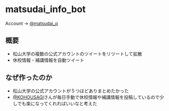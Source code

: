 # matsudai_info_bot
Account -> [@matsudai_p](https://twitter.com/matsudai_p)

## 概要
- 松山大学の複数の公式アカウントのツイートをリツートして拡散
- 休校情報・補講情報を自動ツイート

## なぜ作ったのか
- 松山大学の公式アカウントが５つほどありまとめたかった
- [@KOHOUSAGI](https://twitter.com/KOHOUSAGI)さんが毎日手動で休校情報や補講情報を投稿しているので少しでも楽になってくれればいいなと考えた


